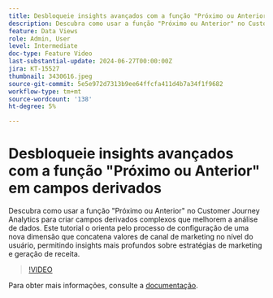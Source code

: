 ```yaml
---
title: Desbloqueie insights avançados com a função "Próximo ou Anterior" em campos derivados
description: Descubra como usar a função "Próximo ou Anterior" no Customer Journey Analytics para criar campos derivados complexos que melhorem a análise de dados. Este tutorial o orienta pelo processo de configuração de uma nova dimensão que concatena valores de canal de marketing no nível do usuário, permitindo insights mais profundos sobre estratégias de marketing e geração de receita.
feature: Data Views
role: Admin, User
level: Intermediate
doc-type: Feature Video
last-substantial-update: 2024-06-27T00:00:00Z
jira: KT-15527
thumbnail: 3430616.jpeg
source-git-commit: 5e5e972d7313b9ee64ffcfa411d4b7a34f1f9682
workflow-type: tm+mt
source-wordcount: '138'
ht-degree: 5%

---
```


# Desbloqueie insights avançados com a função &quot;Próximo ou Anterior&quot; em campos derivados

Descubra como usar a função &quot;Próximo ou Anterior&quot; no Customer Journey Analytics para criar campos derivados complexos que melhorem a análise de dados. Este tutorial o orienta pelo processo de configuração de uma nova dimensão que concatena valores de canal de marketing no nível do usuário, permitindo insights mais profundos sobre estratégias de marketing e geração de receita.

>[!VIDEO](https://video.tv.adobe.com/v/3447738/?learn=on&captions=por_br)

Para obter mais informações, consulte a [documentação](https://experienceleague.adobe.com/pt-br/docs/analytics-platform/using/cja-dataviews/derived-fields).
